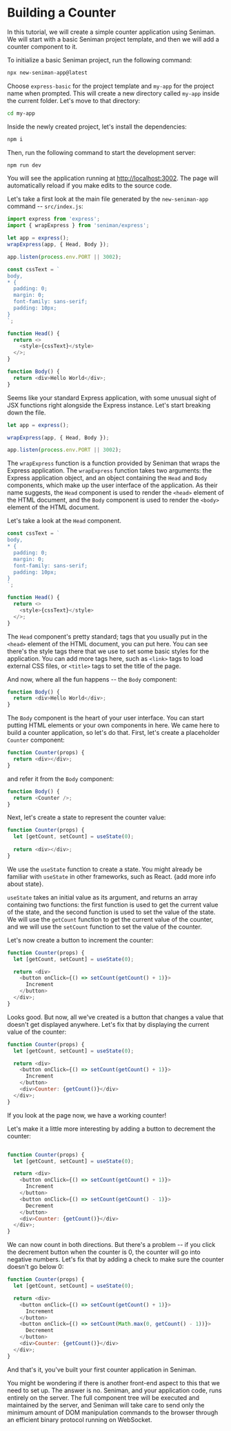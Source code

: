 # Building a Counter

In this tutorial, we will create a simple counter application using Seniman. We will start with a basic Seniman project template, and then we will add a counter component to it.

To initialize a basic Seniman project, run the following command:

```bash
npx new-seniman-app@latest
```

Choose `express-basic` for the project template and `my-app` for the project name when prompted. This will create a new directory called `my-app` inside the current folder. Let's move to that directory:

```bash
cd my-app
```
Inside the newly created project, let's install the dependencies:

```bash
npm i
```

Then, run the following command to start the development server:

```bash
npm run dev
```

You will see the application running at [http://localhost:3002](http://localhost:3002). The page will automatically reload if you make edits to the source code.

Let's take a first look at the main file generated by the `new-seniman-app` command -- `src/index.js`:

```js
import express from 'express';
import { wrapExpress } from 'seniman/express';

let app = express();
wrapExpress(app, { Head, Body });

app.listen(process.env.PORT || 3002);

const cssText = `
body,
* {
  padding: 0;
  margin: 0;
  font-family: sans-serif;
  padding: 10px;
}
`;

function Head() {
  return <>
    <style>{cssText}</style>
  </>;
}

function Body() {
  return <div>Hello World</div>;
}
```

Seems like your standard Express application, with some unusual sight of JSX functions right alongside the Express instance. Let's start breaking down the file.

```js
let app = express();

wrapExpress(app, { Head, Body });

app.listen(process.env.PORT || 3002);
```

The `wrapExpress` function is a function provided by Seniman that wraps the Express application. The `wrapExpress` function takes two arguments: the Express application object, and an object containing the `Head` and `Body` components, which make up the user interface of the application. As their name suggests, the `Head` component is used to render the `<head>` element of the HTML document, and the `Body` component is used to render the `<body>` element of the HTML document.

Let's take a look at the `Head` component.

```js
const cssText = `
body,
* {
  padding: 0;
  margin: 0;
  font-family: sans-serif;
  padding: 10px;
}
`;

function Head() {
  return <>
    <style>{cssText}</style>
  </>;
}

```

The `Head` component's pretty standard; tags that you usually put in the `<head>` element of the HTML document, you can put here. You can see there's the style tags there that we use to set some basic styles for the application. You can add more tags here, such as `<link>` tags to load external CSS files, or `<title>` tags to set the title of the page.

And now, where all the fun happens -- the `Body` component:

```js
function Body() {
  return <div>Hello World</div>;
}
```

The `Body` component is the heart of your user interface. You can start putting HTML elements or your own components in here. We came here to build a counter application, so let's do that. First, let's create a placeholder `Counter` component:

```js
function Counter(props) {
  return <div></div>;
}
```

and refer it from the `Body` component:

```js
function Body() {
  return <Counter />;
}
```

Next, let's create a state to represent the counter value:

```js
function Counter(props) {
  let [getCount, setCount] = useState(0);
  
  return <div></div>;
}
```

We use the `useState` function to create a state. You might already be familiar with `useState` in other frameworks, such as React. {add more info about state}. 

`useState` takes an initial value as its argument, and returns an array containing two functions: the first function is used to get the current value of the state, and the second function is used to set the value of the state. We will use the `getCount` function to get the current value of the counter, and we will use the `setCount` function to set the value of the counter.

Let's now create a button to increment the counter:

```js
function Counter(props) {
  let [getCount, setCount] = useState(0);

  return <div>
    <button onClick={() => setCount(getCount() + 1)}>
      Increment
    </button>
  </div>;
}
```

Looks good. But now, all we've created is a button that changes a value that doesn't get displayed anywhere. Let's fix that by displaying the current value of the counter:

```js
function Counter(props) {
  let [getCount, setCount] = useState(0);

  return <div>
    <button onClick={() => setCount(getCount() + 1)}>
      Increment
    </button>
    <div>Counter: {getCount()}</div>
  </div>;
}
```

If you look at the page now, we have a working counter!

Let's make it a little more interesting by adding a button to decrement the counter:

```js

function Counter(props) {
  let [getCount, setCount] = useState(0);

  return <div>
    <button onClick={() => setCount(getCount() + 1)}>
      Increment
    </button>
    <button onClick={() => setCount(getCount() - 1)}>
      Decrement
    </button>
    <div>Counter: {getCount()}</div>
  </div>;
}
```

We can now count in both directions. But there's a problem -- if you click the decrement button when the counter is 0, the counter will go into negative numbers. Let's fix that by adding a check to make sure the counter doesn't go below 0:

```js
function Counter(props) {
  let [getCount, setCount] = useState(0);

  return <div>
    <button onClick={() => setCount(getCount() + 1)}>
      Increment
    </button>
    <button onClick={() => setCount(Math.max(0, getCount() - 1))}>
      Decrement
    </button>
    <div>Counter: {getCount()}</div>
  </div>;
}
```

And that's it, you've built your first counter application in Seniman. 

You might be wondering if there is another front-end aspect to this that we need to set up. The answer is no. Seniman, and your application code, runs entirely on the server. The full component tree will be executed and maintained by the server, and Seniman will take care to send only the minimum amount of DOM manipulation commands to the browser through an efficient binary protocol running on WebSocket.